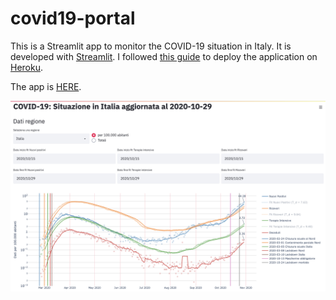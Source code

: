 # covid19-portal
This is a Streamlit app to monitor the COVID-19 situation in Italy.
It is developed with [Streamlit](https://www.streamlit.io/). I followed [this guide](https://towardsdatascience.com/deploy-streamlit-on-heroku-9c87798d2088) to deploy the application on [Heroku](https://www.heroku.com/).

The app is [HERE](https://covid19-portal.herokuapp.com/).

[<img src="https://raw.githubusercontent.com/francesconazzaro/covid19-portal/master/image.png?token=ACI4QZOMHDECP6CNZWZLYLC7TP35M">](https://covid19-portal.herokuapp.com/)
